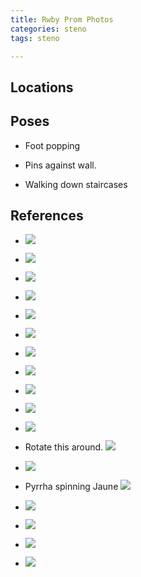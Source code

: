 ```yaml
---
title: Rwby Prom Photos
categories: steno
tags: steno 

---
```


## Locations

## Poses

* Foot popping

* Pins against wall.

* Walking down staircases

## References

* ![](https://i.imgur.com/SFkX5Ad.jpg)

* ![](https://i.imgur.com/JJXitw7.jpg)

* ![](https://i.imgur.com/u1QYDR5.jpg)

* ![](https://i.imgur.com/rIGS41Y.jpg)

* ![](https://i.imgur.com/G5FIuze.jpg)

* ![](https://i.imgur.com/gthy4Pa.jpg)

* ![](https://i.imgur.com/VL3wdP4.jpg)

* ![](https://i.imgur.com/tteOTZa.jpg)

* ![](https://i.imgur.com/9xZAP36.jpg)

* ![](https://i.imgur.com/pa6y0Yg.jpg)

* ![](https://i.imgur.com/InLhhgW.jpg)

* Rotate this around. ![](https://i.imgur.com/9Nx9Acp.jpg)

* ![](https://i.imgur.com/4rxCWUW.jpg)

* Pyrrha spinning Jaune ![](https://i.imgur.com/VmLZ4Nc.jpg)

* ![](https://i.imgur.com/HTacMVx.jpg)

* ![](https://i.imgur.com/qPKYlDF.jpg)

* ![](https://i.imgur.com/eQ18IYK.jpg)

* ![](https://i.imgur.com/jSUbLjo.jpg)